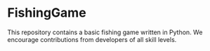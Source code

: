 # FishingGame
 This repository contains a basic fishing game written in Python. We encourage contributions from developers of all skill levels.
